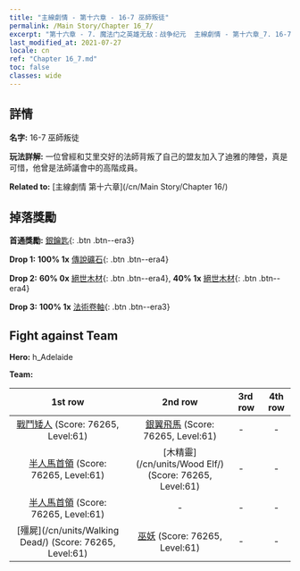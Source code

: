 ```yaml
---
title: "主線劇情 - 第十六章 - 16-7 巫師叛徒"
permalink: /Main Story/Chapter 16_7/
excerpt: "第十六章 - 7. 魔法门之英雄无敌：战争纪元  主線劇情 - 第十六章_7. 16-7 巫師叛徒"
last_modified_at: 2021-07-27
locale: cn
ref: "Chapter 16_7.md"
toc: false
classes: wide
---
```


## 詳情

 **名字:** 16-7 巫師叛徒

 **玩法詳解:** 一位曾經和艾里交好的法師背叛了自己的盟友加入了迪雅的陣營，真是可惜，他曾是法師議會中的高階成員。

 **Related to:** [主線劇情 第十六章](/cn/Main Story/Chapter 16/)

## 掉落獎勵

 **首通獎勵:** [銀鑰匙](/cn/Items/con_693/){: .btn .btn--era3}

 **Drop 1:** **100% 1x** [傳說礦石](/cn/Items/mat_54/){: .btn .btn--era4}

 **Drop 2:** **60% 0x** [絕世木材](/cn/Items/mat_48/){: .btn .btn--era4}, **40% 1x** [絕世木材](/cn/Items/mat_48/){: .btn .btn--era4}

 **Drop 3:** **100% 1x** [法術卷軸](/cn/Items/con_694/){: .btn .btn--era3}


## Fight against Team
 **Hero:** h_Adelaide

 **Team:**


  | 1st row | 2nd row | 3rd row | 4th row |
  |:----:|:----:|:----|:----:|
  | [戰鬥矮人](/cn/units/Dwarf/) (Score: 76265, Level:61)  | [銀翼飛馬](/cn/units/Pegasus/) (Score: 76265, Level:61)  | - | - |
  | [半人馬首領](/cn/units/Centaur/) (Score: 76265, Level:61)  | [木精靈](/cn/units/Wood Elf/) (Score: 76265, Level:61)  | - | - |
  | [半人馬首領](/cn/units/Centaur/) (Score: 76265, Level:61)  | - | - | - |
  | [殭屍](/cn/units/Walking Dead/) (Score: 76265, Level:61)  | [巫妖](/cn/units/Lich/) (Score: 76265, Level:61)  | - | - |


